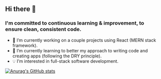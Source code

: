 ## Hi there 👋 

### I'm committed to continuous learning & improvement, to ensure clean, consistent code.

- 🔭 I’m currently working on a couple projects using React (MERN stack framework).
- 🌱 I’m currently learning to better my approach to writing code and creating apps (following the DRY principle).
- 💡 I’m interested in full-stack software development.

[![Anurag's GitHub stats](https://github-readme-stats.vercel.app/api?username=kjissa)](https://github.com/anuraghazra/github-readme-stats)
